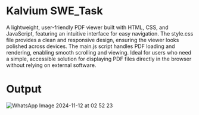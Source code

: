 # Kalvium SWE_Task 

A lightweight, user-friendly PDF viewer built with HTML, CSS, and JavaScript, featuring an intuitive interface for easy navigation. The style.css file provides a clean and responsive design, ensuring the viewer looks polished across devices. The main.js script handles PDF loading and rendering, enabling smooth scrolling and viewing. Ideal for users who need a simple, accessible solution for displaying PDF files directly in the browser without relying on external software.

# Output
![WhatsApp Image 2024-11-12 at 02 52 23](https://github.com/user-attachments/assets/1ce73604-0a41-4387-96b5-c207eda5c167)
